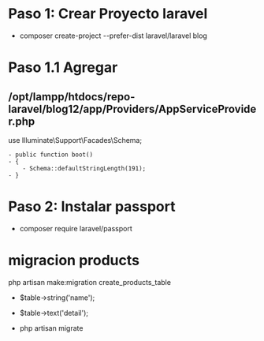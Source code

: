# Paso 1: Crear Proyecto laravel
- composer create-project --prefer-dist laravel/laravel blog

# Paso 1.1 Agregar 
  ## /opt/lampp/htdocs/repo-laravel/blog12/app/Providers/AppServiceProvider.php
  use Illuminate\Support\Facades\Schema;

    - public function boot()
    - {
        - Schema::defaultStringLength(191);
    - }
  
# Paso 2: Instalar passport
- composer require laravel/passport


# migracion products
php artisan make:migration create_products_table



  - $table->string('name');
  - $table->text('detail');

- php artisan migrate

